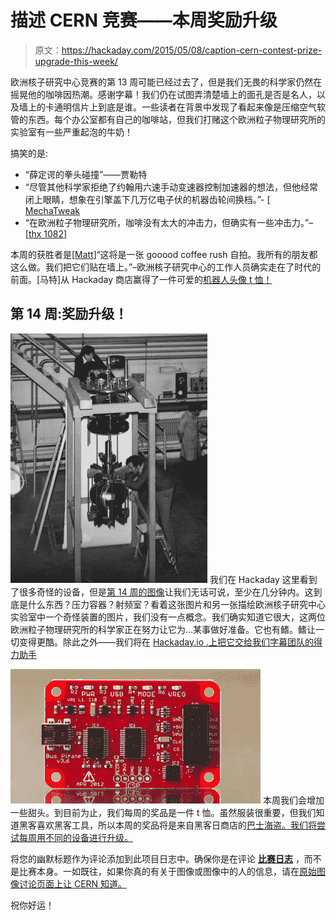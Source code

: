 # 描述 CERN 竞赛——本周奖励升级

> 原文：<https://hackaday.com/2015/05/08/caption-cern-contest-prize-upgrade-this-week/>

欧洲核子研究中心竞赛的第 13 周可能已经过去了，但是我们无畏的科学家仍然在摇晃他的咖啡因热潮。感谢字幕！我们仍在试图弄清楚墙上的面孔是否是名人，以及墙上的卡通明信片上到底是谁。一些读者在背景中发现了看起来像是压缩空气软管的东西。每个办公室都有自己的咖啡站，但我们打赌这个欧洲粒子物理研究所的实验室有一些严重起泡的牛奶！

搞笑的是:

*   “薛定谔的拳头碰撞”——贾勒特
*   “尽管其他科学家拒绝了约翰用六速手动变速器控制加速器的想法，但他经常闭上眼睛，想象在引擎盖下几万亿电子伏的机器齿轮间换档。”- [ [MechaTweak](https://hackaday.io/MechaTweak)
*   “在欧洲粒子物理研究所，咖啡没有太大的冲击力，但确实有一些冲击力。”–[[thx 1082](https://hackaday.io/THX1082)]

本周的获胜者是[[Matt](https://hackaday.io/pretenda)]“这将是一张 gooood coffee rush 自拍。我所有的朋友都这么做。我们把它们贴在墙上。”–欧洲核子研究中心的工作人员确实走在了时代的前面。[马特]从 Hackaday 商店赢得了一件可爱的[机器人头像 t 恤！](http://store.hackaday.com/products/robot-head-tee)

## 第 14 周:奖励升级！

[![cern-14-sm](img/7e5241cc8fe6d44ca059af0573039c47.png)](https://hackaday.io/contest/4200-caption-cern-contest/log/17486-caption-cern-contest-week-14) 我们在 Hackaday 这里看到了很多奇怪的设备，但是[第 14 周的图像](https://hackaday.io/contest/4200-caption-cern-contest/log/17486-caption-cern-contest-week-14)让我们无话可说，至少在几分钟内。这到底是什么东西？压力容器？射频室？看着这张图片和另一张描绘欧洲核子研究中心实验室中一个奇怪装置的图片，我们没有一点概念。我们确实知道它很大，这两位欧洲粒子物理研究所的科学家正在努力让它为…某事做好准备。它也有鳍。鳍让一切变得更酷。除此之外——我们将在 [Hackaday.io .上把它交给我们字幕团队的得力助手](https://hackaday.io)

[![buspirate2](img/318e47c017bfc31b8c6d99c0d01985d8.png)](https://hackaday.com/wp-content/uploads/2014/12/buspirate2.png) 本周我们会增加一些甜头。到目前为止，我们每周的奖品是一件 t 恤。虽然服装很重要，但我们知道黑客喜欢黑客工具，所以本周的奖品将是来自黑客日商店的[巴士海盗。我们将尝试每周用不同的设备进行升级。](http://store.hackaday.com/products/buspirate-v3-6-thm180c4m)

将您的幽默标题作为评论添加到此项目日志中。确保你是在评论 [**比赛日志**](https://hackaday.io/contest/4200-caption-cern-contest/log/17486-caption-cern-contest-week-14) ，而不是比赛本身。一如既往，如果你真的有关于图像或图像中的人的信息，请在[原始图像讨论页面上让 CERN 知道。](https://cds.cern.ch/record/1836954)

祝你好运！